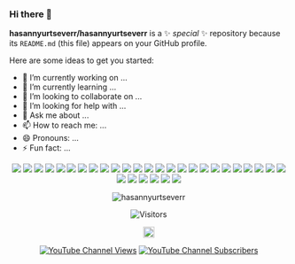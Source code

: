 ### Hi there 👋


**hasannyurtseverr/hasannyurtseverr** is a ✨ _special_ ✨ repository because its `README.md` (this file) appears on your GitHub profile.

Here are some ideas to get you started:

- 🔭 I’m currently working on ...
- 🌱 I’m currently learning ...
- 👯 I’m looking to collaborate on ...
- 🤔 I’m looking for help with ...
- 💬 Ask me about ...
- 📫 How to reach me: ...
- 😄 Pronouns: ...
- ⚡ Fun fact: ...


<!--<img src="https://github-readme-stats.vercel.app/api?username=hasannyurtseverr&&show_icons=true&title_color=ffffff&icon_color=bb2acf&text_color=daf7dc&bg_color=151515">
-->

<!--
[![Top Langs](https://github-readme-stats.vercel.app/api/top-langs/?username=hasannyurtseverr)](https://github.com/anuraghazra/github-readme-stats)
-->



<!--
<p align=center ><img src="https://i.imgur.com/u0IETFu.png" title="source: imgur.com" /></p>
<p align=center><a href="https://imgur.com/9cyvBLo"><img src="https://i.imgur.com/9cyvBLo.png" title="source: imgur.com" /></a></p>



<p align=center><a href="https://github.com/deep5050"><img src="https://i.imgur.com/iz0jaCX.png" /></a></p>


<p align=center><a href="https://imgur.com/XJpcu1U"><img src="https://i.imgur.com/mTjyVAq.png" title="source: imgur.com"  /></a></p>
!-->
<p align=center>
  <img src=https://img.shields.io/badge/C-00599C?style=for-the-badge&logo=c&logoColor=white >
 <img src=https://img.shields.io/badge/Python-FFD43B?style=for-the-badge&logo=python&logoColor=darkgreen >
 <img src=https://img.shields.io/badge/JavaScript-F7DF1E?style=for-the-badge&logo=javascript&logoColor=black>
 <img src=https://img.shields.io/badge/Node.js-339933?style=for-the-badge&logo=nodedotjs&logoColor=white >
 <img src=https://img.shields.io/badge/C%2B%2B-00599C?style=for-the-badge&logo=c%2B%2B&logoColor=white>
<!-- -- -->
<!--  --------- -->
 <img src=https://img.shields.io/badge/Numpy-777BB4?style=for-the-badge&logo=numpy&logoColor=white >
 <img src=https://img.shields.io/badge/Pandas-2C2D72?style=for-the-badge&logo=pandas&logoColor=white >
 <img src=https://img.shields.io/badge/Plotly-239120?style=for-the-badge&logo=plotly&logoColor=white >
 <img src=https://img.shields.io/badge/json-5E5C5C?style=for-the-badge&logo=json&logoColor=white >
 <img src=https://img.shields.io/badge/MariaDB-003545?style=for-the-badge&logo=mariadb&logoColor=white >
<!-- -------- -->
 <img src=https://img.shields.io/badge/npm-CB3837?style=for-the-badge&logo=npm&logoColor=white>
 <img src=https://img.shields.io/badge/Yarn-2C8EBB?style=for-the-badge&logo=yarn&logoColor=white >
 <img src=https://img.shields.io/badge/Jest-C21325?style=for-the-badge&logo=jest&logoColor=white >
<!--   ------ -->
<!--  <img src=https://img.shields.io/badge/RASPBERRY%20PI-C51A4A.svg?&style=for-the-badge&logo=raspberry%20pi&logoColor=white > -->
<!--   --------- -->
 <img src=https://img.shields.io/badge/Jupyter-F37626.svg?&style=for-the-badge&logo=Jupyter&logoColor=white >
 <img src=https://img.shields.io/badge/Markdown-000000?style=for-the-badge&logo=markdown&logoColor=whit >
<!-- --------- -->
 <img src=https://img.shields.io/badge/Selenium-43B02A?style=for-the-badge&logo=Selenium&logoColor=white >
<!--   ------- -->
 <img src=https://img.shields.io/badge/Jira-0052CC?style=for-the-badge&logo=Jira&logoColor=white >
 <img src=https://img.shields.io/badge/Heroku-430098?style=for-the-badge&logo=heroku&logoColor=white>
 <img src=https://img.shields.io/badge/Kibana-005571?style=for-the-badge&logo=Kibana&logoColor=white >
 <img src=https://img.shields.io/badge/Docker-2CA5E0?style=for-the-badge&logo=docker&logoColor=white >
 <img src=https://img.shields.io/badge/Git-F05032?style=for-the-badge&logo=git&logoColor=white >
 <img src=https://img.shields.io/badge/Bitbucket-330F63?style=for-the-badge&logo=bitbucket&logoColor=white >
<!--   ------- -->
 <img src=https://img.shields.io/badge/Linux-FCC624?style=for-the-badge&logo=linux&logoColor=black >
 <img src=https://img.shields.io/badge/Raspberry%20Pi-A22846?style=for-the-badge&logo=Raspberry%20Pi&logoColor=white>
<!--   ----- -->
 <img src=https://img.shields.io/badge/VIM-%2311AB00.svg?&style=for-the-badge&logo=vim&logoColor=white >
 <img src=https://img.shields.io/badge/Visual_Studio_Code-0078D4?style=for-the-badge&logo=visual%20studio%20code&logoColor=white>
<!--   --- -->
 <img src=https://img.shields.io/badge/Microsoft_Office-D83B01?style=for-the-badge&logo=microsoft-office&logoColor=white>
<!--   --- -->
 <img src=https://img.shields.io/badge/Notion-000000?style=for-the-badge&logo=notion&logoColor=white>
 <img src=https://img.shields.io/badge/Figma-F24E1E?style=for-the-badge&logo=figma&logoColor=white>
 <img src=https://img.shields.io/badge/Udemy-EC5252?style=for-the-badge&logo=Udemy&logoColor=white>
 <img src=https://img.shields.io/badge/Spotify-1ED760?&style=for-the-badge&logo=spotify&logoColor=white>
<!--   --- -->
 </p>


<div align=center>
  <!--
   <img src="https://img.shields.io/badge/%20-%23339933.svg?&style=for-the-badge&logo=c&logoColor=white" />
   <img src="https://img.shields.io/badge/electron%20-%23e34f26.svg?&style=for-the-badge&logo=electron&logoColor=white" />
   <img src="https://img.shields.io/badge/javascript%20-%23339933.svg?&style=for-the-badge&logo=javascript&logoColor=white" />
   <img src="https://img.shields.io/badge/html5%20-%23e34f26.svg?&style=for-the-badge&logo=html5&logoColor=white" />
   <img src="https://img.shields.io/badge/node.js%20-%23339933.svg?&style=for-the-badge&logo=node.js&logoColor=white" />
   <img src="https://img.shields.io/badge/Docker%20-%23e34f26.svg?&style=for-the-badge&logo=docker&logoColor=white" />
   <img src="https://img.shields.io/badge/python%20-%23339933.svg?&style=for-the-badge&logo=python&logoColor=white" />
   <img src="https://img.shields.io/badge/Linux%20-%23e34f26.svg?&style=for-the-badge&logo=linux&logoColor=white" />
   <img src="https://img.shields.io/badge/java%20-%23339933.svg?&style=for-the-badge&logo=java&logoColor=white" />
  !--> 
  
<!--    <p align=center><a href="https://github.com/hasannyurtseverr"><img src="https://i.imgur.com/MN69E9a.png" title="Technologies I use" align=center/></a></p> -->


   <p align="center"> <img src="https://github-readme-stats.vercel.app/api?username=hasannyurtseverr&show_icons=true" alt="hasannyurtseverr" /> </p>
  </div>
 


 <!--
<p align="center"><img src="https://konpa.github.io/devicon/devicon.git/icons/c/c-original.svg" alt="c" width="20" height="20"/> <img src="https://konpa.github.io/devicon/devicon.git/icons/cplusplus/cplusplus-original.svg" alt="cplusplus" width="20" height="20"/> <img src="https://konpa.github.io/devicon/devicon.git/icons/css3/css3-original-wordmark.svg" alt="css3" width="20" height="20"/> <img src="https://konpa.github.io/devicon/devicon.git/icons/docker/docker-original-wordmark.svg" alt="docker" width="20" height="20"/> <img src="https://konpa.github.io/devicon/devicon.git/icons/electron/electron-original.svg" alt="electron" width="20" height="20"/> <img src="https://konpa.github.io/devicon/devicon.git/icons/html5/html5-original-wordmark.svg" alt="html5" width="20" height="20"/> <img src="https://konpa.github.io/devicon/devicon.git/icons/java/java-original-wordmark.svg" alt="java" width="20" height="20"/> <img src="https://konpa.github.io/devicon/devicon.git/icons/javascript/javascript-original.svg" alt="javascript" width="20" height="20"/> <img src="https://konpa.github.io/devicon/devicon.git/icons/mysql/mysql-original-wordmark.svg" alt="mysql" width="20" height="20"/> <img src="https://konpa.github.io/devicon/devicon.git/icons/nodejs/nodejs-original-wordmark.svg" alt="nodejs" width="20" height="20"/> <img src="https://konpa.github.io/devicon/devicon.git/icons/python/python-original-wordmark.svg" alt="python" width="20" height="20"/></p><p align="center"> <img src="https://github-readme-stats.vercel.app/api?username=hasannyurtseverr&show_icons=true" alt="hasannyurtseverr" /> </p>
--!>

<p align=center>                           
  <img align=center  src="https://visitor-badge.laobi.icu/badge?page_id=hasannyurtseverr.hasannyurtseverr" alt="Visitors">                     
</p>

<p align="center">
<a href="https://tr.linkedin.com/in/hasan-yurtsever-1a5b42147" target="blank"><img align="center" src="https://cdn.jsdelivr.net/npm/simple-icons@3.0.1/icons/linkedin.svg" alt="dpnkr.pl" height="20" width="20" /></a>
</p>
<p align=center><a href=https://www.youtube.com/channel/UC-GXFBxqnRtRZQsOAU6zAyw> <img alt="YouTube Channel Views" src="https://img.shields.io/youtube/channel/views/UCHE71XuJOPKlHSxSr40u5Lw?style=social"></a>
  
<a href=https://www.youtube.com/channel/UC-GXFBxqnRtRZQsOAU6zAyw> <img alt="YouTube Channel Subscribers" src="https://img.shields.io/youtube/channel/subscribers/UCHE71XuJOPKlHSxSr40u5Lw?style=social"></a></p>
</p>
